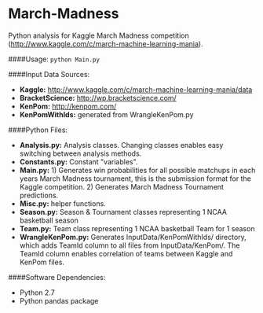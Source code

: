 March-Madness
=============

Python analysis for Kaggle March Madness competition (http://www.kaggle.com/c/march-machine-learning-mania).

####Usage:
`python Main.py`

####Input Data Sources:
- **Kaggle:** http://www.kaggle.com/c/march-machine-learning-mania/data
- **BracketScience:** http://wp.bracketscience.com/
- **KenPom:** http://kenpom.com/
- **KenPomWithIds:** generated from WrangleKenPom.py

####Python Files:
- **Analysis.py:** Analysis classes. Changing classes enables easy switching between analysis methods.
- **Constants.py:** Constant "variables".
- **Main.py:** 1) Generates win probabilities for all possible matchups in each years March Madness tournament, this is the submission format for the Kaggle competition. 2) Generates March Madness Tournament predictions.
- **Misc.py:** helper functions.
- **Season.py:** Season & Tournament classes representing 1 NCAA basketball season
- **Team.py:** Team class representing 1 NCAA basketball Team for 1 season
- **WrangleKenPom.py:** Generates InputData/KenPomWithIds/ directory, which adds TeamId column to all files from InputData/KenPom/. The TeamId column enables correlation of teams between Kaggle and KenPom files.

####Software Dependencies:
- Python 2.7
- Python pandas package
